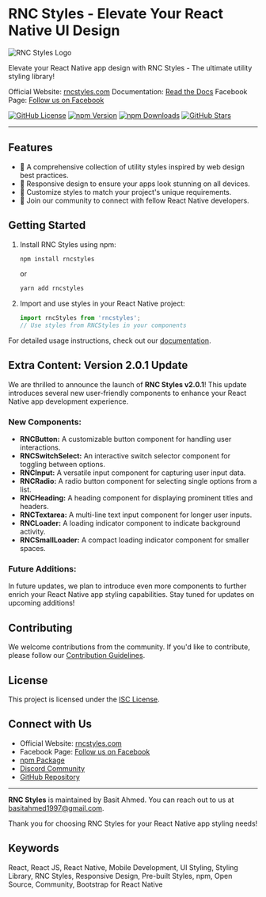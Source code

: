
# RNC Styles - Elevate Your React Native UI Design

![RNC Styles Logo](https://rncstyles.com/static/media/logo.859b6eba4e978fb4417b.png)

Elevate your React Native app design with RNC Styles - The ultimate utility styling library!

Official Website: [rncstyles.com](https://rncstyles.com/)
Documentation: [Read the Docs](https://rncstyles.com/docs)
Facebook Page: [Follow us on Facebook](https://www.facebook.com/rncstyles)

[![GitHub License](https://img.shields.io/badge/license-ISC-blue.svg)](https://opensource.org/licenses/ISC)
[![npm Version](https://img.shields.io/npm/v/rnc-styles)](https://www.npmjs.com/package/rncstyles)
[![npm Downloads](https://img.shields.io/npm/dm/rnc-styles)](https://www.npmjs.com/package/rncstyles)
[![GitHub Stars](https://img.shields.io/github/stars/BasitAyaz/rncstyles?style=social)](https://github.com/BasitAyaz/rncstyles/stargazers)


---

## Features

- 🎨 A comprehensive collection of utility styles inspired by web design best practices.
- 📱 Responsive design to ensure your apps look stunning on all devices.
- 🔧 Customize styles to match your project's unique requirements.
- 💬 Join our community to connect with fellow React Native developers.

## Getting Started

1. Install RNC Styles using npm:

   ```bash
   npm install rncstyles
   ```
   or

   ```bash
   yarn add rncstyles
   ```

2. Import and use styles in your React Native project:

   ```javascript
   import rncStyles from 'rncstyles';
   // Use styles from RNCStyles in your components
   ```

For detailed usage instructions, check out our [documentation](https://rncstyles.com/docs).


## Extra Content: Version 2.0.1 Update

We are thrilled to announce the launch of **RNC Styles v2.0.1**! This update introduces several new user-friendly components to enhance your React Native app development experience.

### New Components:

- **RNCButton:** A customizable button component for handling user interactions.
- **RNCSwitchSelect:** An interactive switch selector component for toggling between options.
- **RNCInput:** A versatile input component for capturing user input data.
- **RNCRadio:** A radio button component for selecting single options from a list.
- **RNCHeading:** A heading component for displaying prominent titles and headers.
- **RNCTextarea:** A multi-line text input component for longer user inputs.
- **RNCLoader:** A loading indicator component to indicate background activity.
- **RNCSmallLoader:** A compact loading indicator component for smaller spaces.

### Future Additions:
In future updates, we plan to introduce even more components to further enrich your React Native app styling capabilities. Stay tuned for updates on upcoming additions!


## Contributing

We welcome contributions from the community. If you'd like to contribute, please follow our [Contribution Guidelines](CONTRIBUTING.md).

## License

This project is licensed under the [ISC License](LICENSE).

## Connect with Us

- Official Website: [rncstyles.com](https://rncstyles.com/)
- Facebook Page: [Follow us on Facebook](https://www.facebook.com/rncstyles)
- [npm Package](https://www.npmjs.com/package/rncstyles)
- [Discord Community](https://discord.com/invite/D9maxJ4u)
- [GitHub Repository](https://github.com/BasitAyaz/rncstyles)

---

**RNC Styles** is maintained by Basit Ahmed. You can reach out to us at basitahmed1997@gmail.com.

Thank you for choosing RNC Styles for your React Native app styling needs!



## Keywords
React, React JS, React Native, Mobile Development, UI Styling, Styling Library, RNC Styles, Responsive Design, Pre-built Styles, npm, Open Source, Community, Bootstrap for React Native
